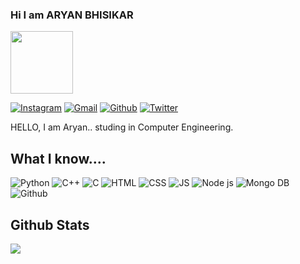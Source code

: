 ### Hi I am ARYAN BHISIKAR
  <img src="https://media.giphy.com/media/M9gbBd9nbDrOTu1Mqx/giphy.gif" width="100"/>


[![Instagram](https://img.shields.io/badge/Instagram-pink?style=for-the-badge&logo=Instagram&logoColor=white)](https://www.instagram.com/aryan_bhisikar/?hl=en)
[![Gmail](https://img.shields.io/badge/Gmail-red?style=for-the-badge&logo=Gmail&logoColor=white)](mailto:aryanbhisikar1@gmail.com)
[![Github](https://img.shields.io/badge/Github-violet?style=for-the-badge&logo=Github&logoColor=black)](https://github.com/Freakyab)
[![Twitter](https://img.shields.io/badge/Twitter-blue?style=for-the-badge&logo=Twitter&logoColor=white)](https://twitter.com/AryanBhisikar)

HELLO, I am Aryan.. studing in Computer Engineering.

## What I know....

![Python](https://img.shields.io/badge/python-%20-green?style=social&logo=python)
![C++](https://img.shields.io/badge/C++-%20-green?style=social&logo=C++)
![C](https://img.shields.io/badge/-%20-green?style=social&logo=C)
![HTML](https://img.shields.io/badge/HTML-%20-green?style=social&logo=html5) 
![CSS](https://img.shields.io/badge/Css-%20-green?style=social&logo=CSS3)
![JS](https://img.shields.io/badge/Javascript-%20-green?style=social&logo=Javascript)
![Node js](https://img.shields.io/badge/Nodejs-%20-green?style=social&logo=NodeJs)
![Mongo DB](https://img.shields.io/badge/Mongodb-%20-green?style=social&logo=Mongodb)
![Github](https://img.shields.io/badge/Github-%20-green?style=social&logo=Github)

## Github Stats
  <img src="https://github-readme-stats.vercel.app/api?username=Freakyab&&show_icons=true&title_color=808080&icon_color=808080&text_color=a8a8a8&bg_color=151515">
  
